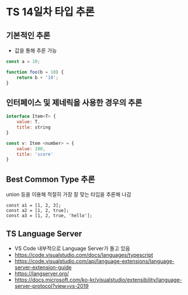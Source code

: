 # TS 14일차 타입 추론

## 기본적인 추론

- 값을 통해 추론 가능

```js
const a = 10;

function foo(b = 10) {
    return b + '10';
}
```

## 인터페이스 및 제네릭을 사용한 경우의 추론

```js
interface Item<T> {
    value: T,
    title: string
}

const v: Item <number> = {
    value: 100,
    title: 'score'
}
```

## Best Common Type 추론

union 등을 이용해 적절히 가장 잘 맞는 타입을 추론해 나감

```
const a1 = [1, 2, 3];
const a2 = [1, 2, true];
const a3 = [1, 2, true, 'hello'];
```

## TS Language Server

- VS Code 내부적으로 Language Server가 돌고 있음
- https://code.visualstudio.com/docs/languages/typescript
- https://code.visualstudio.com/api/language-extensions/language-server-extension-guide
- https://langserver.org/
- https://docs.microsoft.com/ko-kr/visualstudio/extensibility/language-server-protocol?view=vs-2019
